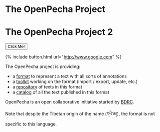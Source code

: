 # The OpenPecha Project

# The OpenPecha Project 2

<script>
  var i = 5;
</script>

<button type="button">Click Me!</button>

{% include button.html url="http://www.google.com" %}

The OpenPecha project is providing:
- a [format](format/) to represent a text with all sorts of annotations
- a [toolkit](toolkit/) working on the format (import / export, update, etc.)
- a [repository](repository/) of texts in this format
- a [catalog](catalog/) of all the text published in this format

OpenPecha is an open collaborative initiative started by [BDRC](tbrc.org). 

Note that despite the Tibetan origin of the name (དཔེ་ཆ།), the format is not specific to this language.
